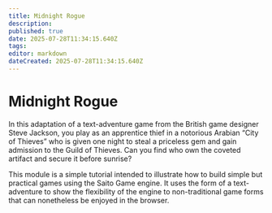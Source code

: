 ```yaml
---
title: Midnight Rogue
description: 
published: true
date: 2025-07-28T11:34:15.640Z
tags: 
editor: markdown
dateCreated: 2025-07-28T11:34:15.640Z
---
```


# Midnight Rogue

In this adaptation of a text-adventure game from the British game designer Steve Jackson, you play as an apprentice thief in a notorious Arabian “City of Thieves” who is given one night to steal a priceless gem and gain admission to the Guild of Thieves. Can you find who own the coveted artifact and secure it before sunrise?

This module is a simple tutorial intended to illustrate how to build simple but practical games using the Saito Game engine. It uses the form of a text-adventure to show the flexibility of the engine to non-traditional game forms that can nonetheless be enjoyed in the browser.